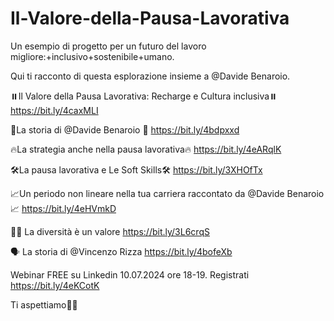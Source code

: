 # Il-Valore-della-Pausa-Lavorativa
Un esempio di progetto per un futuro del lavoro migliore:+inclusivo+sostenibile+umano. 

Qui ti racconto di questa esplorazione insieme a @Davide Benaroio. 

⏸️Il Valore della Pausa Lavorativa: Recharge e Cultura inclusiva⏸️
https://bit.ly/4caxMLI

👤La storia di @Davide Benaroio 👤
https://bit.ly/4bdpxxd

🔥La strategia anche nella pausa lavorativa🔥
https://bit.ly/4eARqlK

🛠️La pausa lavorativa e Le Soft Skills🛠️
https://bit.ly/3XHOfTx

📈Un periodo non lineare nella tua carriera raccontato da @Davide Benaroio 📈
https://bit.ly/4eHVmkD

🏳️‍🌈 La diversità è un valore
https://bit.ly/3L6crqS

🗣️ La storia di @Vincenzo Rizza
https://bit.ly/4bofeXb

Webinar FREE su Linkedin 10.07.2024 ore 18-19. Registrati https://bit.ly/4eKCotK 

Ti aspettiamo👋🏼
